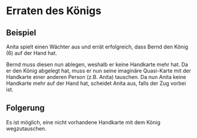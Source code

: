 # Erraten des Königs

## Beispiel

Anita spielt einen Wächter aus und errät erfolgreich, dass Bernd den König (6) 
auf der Hand hat. 

Bernd muss diesen nun ablegen, weshalb er keine Handkarte mehr
hat. Da er den König abgelegt hat, muss er nun seine imaginäre Quasi-Karte mit
der Handkarte einer anderen Person (z.B. Anita) tauschen. Da nun Anita keine
Handkarte mehr auf der Hand hat, scheidet Anita aus, falls der Zug vorbei ist.

## Folgerung

Es ist möglich, eine nicht vorhandene Handkarte mit dem König wegzutauschen.
